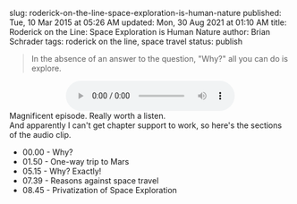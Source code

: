 slug: roderick-on-the-line-space-exploration-is-human-nature
published: Tue, 10 Mar 2015 at 05:26 AM
updated: Mon, 30 Aug 2021 at 01:10 AM
title: Roderick on the Line: Space Exploration is Human Nature
author: Brian Schrader
tags: roderick on the line, space travel
status: publish


> In the absence of an answer to the question, "Why?" all you can do is explore.

<center>
<audio controls style="width:60%;">
	<source src="/audio/rotl_0142_cut.mp3" type="audio/mpeg" />
	Your browser does not support the audio tag.
</audio>
</center>
Magnificent episode. Really worth a listen.

<aside>And apparently I can't get chapter support to work, so here's the sections of the audio clip.</aside>

- 00.00 - Why?
- 01.50 - One-way trip to Mars
- 05.15 - Why? Exactly!
- 07.39 - Reasons against space travel
- 08.45 - Privatization of Space Exploration